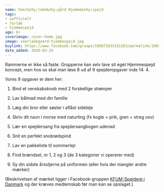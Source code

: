 ```yaml
---
name: Voer&shy;lade&shy;gård Hjemme&shy;spejd
tags:
- uofficielt
- forløb
- hjemmespejd
age: 6+
coverimage: cover-home.jpg
image: voerladegaard-hjemmespejd.jpg
buylink: https://www.facebook.com/groups/105871033141263/permalink/1005253649869659/
date_added: 2020-03-24
---
```

Rammerne er ikke så faste. Grupperne kan selv lave sit eget Hjemmespejd koncept, men hos os skal man løse 8 ud af 9 spejderopgaver inde 14. 4.

Vores 9 opgaver er dem her:

1. Bind et venskabsknob med 2 forskellige strømper

2. Lav bålmad med din familie

3. Læg din bror eller søster i aflåst sideleje

4. Skriv dit navn i morse med naturting (fx kogle = prik, gren = streg osv)

5. Lær en spejdersang fra spejdersangbogen udenad

6. Snit en perfekt snobrødspind

7. Lav en pakkeliste til sommerlejr

8. Find brændsel, nr 1, 2 og 3 (de 3 kategorier vi opererer med)

9. Sy din sidste årsstjerne på uniformen (eller hvis der mangler andre mærker)

(Beskrivelsen af mærket ligger i Facebook-gruppen [KFUM-Spejdere i Danmark](https://www.facebook.com/groups/105871033141263) og der kræves medlemskab før man kan se opslaget.)
